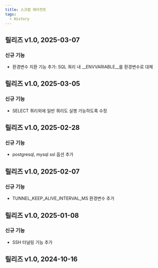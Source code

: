 ```yaml
---
title: 스크랩 에이전트
tags:
  - History
---
```


## 릴리즈 v1.0, 2025-03-07
### 신규 기능
* 환경변수 치환 기능 추가: SQL 쿼리 내 __ENVVARIABLE__를 환경변수로 대체

## 릴리즈 v1.0, 2025-03-05
### 신규 기능
* SELECT 쿼리외에 일반 쿼리도 실행 가능하도록 수정

## 릴리즈 v1.0, 2025-02-28
### 신규 기능
* postgresql, mysql ssl 옵션 추가

## 릴리즈 v1.0, 2025-02-07
### 신규 기능
* TUNNEL_KEEP_ALIVE_INTERVAL_MS 환경변수 추가

## 릴리즈 v1.0, 2025-01-08
### 신규 기능
* SSH 터널링 기능 추가

## 릴리즈 v1.0, 2024-10-16
